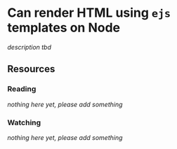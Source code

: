 # Can render HTML using `ejs` templates on Node

_description tbd_

## Resources

### Reading

_nothing here yet, please add something_

### Watching

_nothing here yet, please add something_
